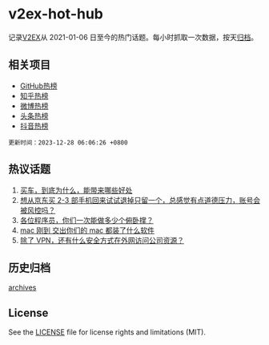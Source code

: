 # v2ex-hot-hub

 记录[V2EX](https://www.v2ex.com/)从 2021-01-06 日至今的热门话题。每小时抓取一次数据，按天[归档](archives)。
 
 ## 相关项目

- [GitHub热榜](https://github.com/lonnyzhang423/github-hot-hub)
- [知乎热榜](https://github.com/lonnyzhang423/zhihu-hot-hub)
- [微博热榜](https://github.com/lonnyzhang423/weibo-hot-hub)
- [头条热榜](https://github.com/lonnyzhang423/toutiao-hot-hub)
- [抖音热榜](https://github.com/lonnyzhang423/douyin-hot-hub)


 `更新时间：2023-12-28 06:06:26 +0800`

## 热议话题

1. [买车，到底为什么，能带来哪些好处](https://www.v2ex.com/t/1003750)
1. [想从京东买 2-3 部手机回来试试退掉只留一个，总感觉有点道德压力，账号会被风控吗？](https://www.v2ex.com/t/1003730)
1. [各位程序员，你们一次能做多少个俯卧撑？](https://www.v2ex.com/t/1003785)
1. [mac 刚到 交出你们的 mac 都装了什么软件](https://www.v2ex.com/t/1003846)
1. [除了 VPN，还有什么安全方式在外网访问公司资源？](https://www.v2ex.com/t/1003747)

## 历史归档

[archives](archives)

## License

See the [LICENSE](LICENSE) file for license rights and limitations (MIT).
